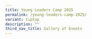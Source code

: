 ```yaml
---
title: Young Leaders Camp 2025
permalink: /young-leaders-camp-2025/
variant: tiptap
description: ""
third_nav_title: Gallery of Events
---
```

